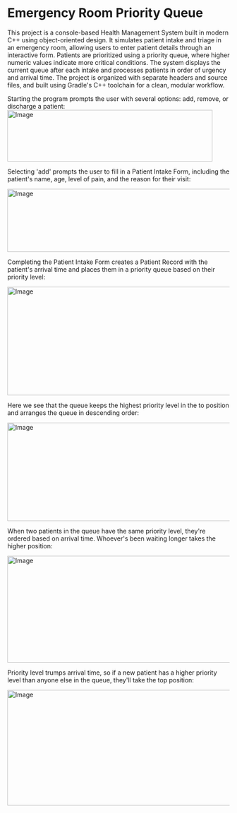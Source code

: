 # Emergency Room Priority Queue

This project is a console-based Health Management System built in modern C++ using object-oriented design. It simulates patient intake and triage in an emergency room, allowing users to enter patient details through an interactive form. Patients are prioritized using a priority queue, where higher numeric values indicate more critical conditions. The system displays the current queue after each intake and processes patients in order of urgency and arrival time. The project is organized with separate headers and source files, and built using Gradle's C++ toolchain for a clean, modular workflow.

Starting the program prompts the user with several options: add, remove, or discharge a patient:
<img width="465" height="117" alt="Image" src="https://github.com/user-attachments/assets/fc8daebc-72c9-4dc9-badd-cebd7fe96d90" />

Selecting 'add' prompts the user to fill in a Patient Intake Form, including the patient's name, age, level of pain, and the reason for their visit:

<img width="692" height="143" alt="Image" src="https://github.com/user-attachments/assets/1ac76b5f-eeff-4263-a135-b2e7d7b36749" />

Completing the Patient Intake Form creates a Patient Record with the patient's arrival time and places them in a priority queue based on their priority level:

<img width="673" height="246" alt="Image" src="https://github.com/user-attachments/assets/a1054000-648f-453d-9426-9132dacd488b" />


Here we see that the queue keeps the highest priority level in the to position and arranges the queue in descending order:

<img width="664" height="223" alt="Image" src="https://github.com/user-attachments/assets/baf9f939-60f4-4e9c-a5d9-0b332acf81c3" />

When two patients in the queue have the same priority level, they're ordered based on arrival time. Whoever's been waiting longer takes the higher position:

<img width="661" height="242" alt="Image" src="https://github.com/user-attachments/assets/9349edb3-d530-43ce-8b58-a466228d2e04" />

Priority level trumps arrival time, so if a new patient has a higher priority level than anyone else in the queue, they'll take the top position:

<img width="661" height="262" alt="Image" src="https://github.com/user-attachments/assets/914ca8b5-1e2b-45bc-a7f8-6651abd71e81" />
